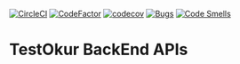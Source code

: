 [![CircleCI](https://circleci.com/gh/testokur/TestOkur.WebApi.svg?style=svg)](https://circleci.com/gh/testokur/TestOkur.WebApi)
[![CodeFactor](https://www.codefactor.io/repository/github/testokur/testokur.webapi/badge)](https://www.codefactor.io/repository/github/testokur/testokur.webapi)
[![codecov](https://codecov.io/gh/testokur/TestOkur.WebApi/branch/master/graph/badge.svg)](https://codecov.io/gh/testokur/TestOkur.WebApi)
[![Bugs](https://sonarcloud.io/api/project_badges/measure?project=NazmiAltun_TestOkur.WebApi&metric=bugs)](https://sonarcloud.io/dashboard?id=NazmiAltun_TestOkur.WebApi)
[![Code Smells](https://sonarcloud.io/api/project_badges/measure?project=NazmiAltun_TestOkur.WebApi&metric=code_smells)](https://sonarcloud.io/dashboard?id=NazmiAltun_TestOkur.WebApi)
# TestOkur BackEnd APIs